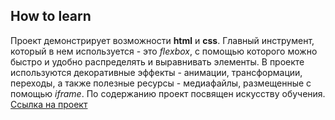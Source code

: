 ## How to learn
Проект демонстрирует возможности **html** и **css**. Главный инструмент, который в нем используется - это *flexbox*, с помощью которого можно быстро и удобно распределять и выравнивать элементы.  В проекте используются декоративные эффекты - анимации, трансформации, переходы, а также полезные ресурсы - медиафайлы, размещенные с помощью *iframe*.  По содержанию проект посвящен искусству обучения.
[Ссылка на проект](https://tvmarko.github.io/how-to-learn/)

